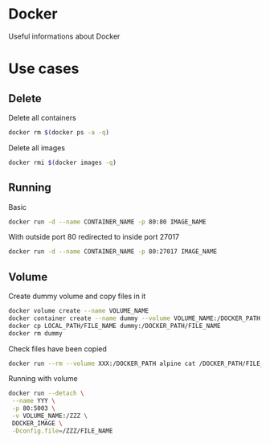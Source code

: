 # Docker
Useful informations about Docker

# Use cases
## Delete
Delete all containers
```bash
docker rm $(docker ps -a -q)
```
Delete all images
```bash
docker rmi $(docker images -q)
```
## Running
Basic
```bash
docker run -d --name CONTAINER_NAME -p 80:80 IMAGE_NAME
```
With outside port 80 redirected to inside port 27017
```bash
docker run -d --name CONTAINER_NAME -p 80:27017 IMAGE_NAME
```

## Volume
Create dummy volume and copy files in it
```bash
docker volume create --name VOLUME_NAME
docker container create --name dummy --volume VOLUME_NAME:/DOCKER_PATH alpine
docker cp LOCAL_PATH/FILE_NAME dummy:/DOCKER_PATH/FILE_NAME
docker rm dummy
```

Check files have been copied
```bash
docker run --rm --volume XXX:/DOCKER_PATH alpine cat /DOCKER_PATH/FILE_NAME
```

Running with volume
```bash
docker run --detach \
 --name YYY \
 -p 80:5003 \
 -v VOLUME_NAME:/ZZZ \
 DOCKER_IMAGE \
 -Dconfig.file=/ZZZ/FILE_NAME
```
